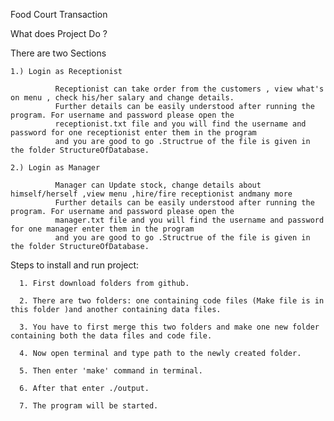  
Food Court Transaction

What does Project Do ?

 There are two Sections 

    1.) Login as Receptionist  
    
              Receptionist can take order from the customers , view what's on menu , check his/her salary and change details. 
              Further details can be easily understood after running the program. For username and password please open the
              receptionist.txt file and you will find the username and password for one receptionist enter them in the program
              and you are good to go .Structrue of the file is given in the folder StructureOfDatabase.
              
    2.) Login as Manager
          
              Manager can Update stock, change details about himself/herself ,view menu ,hire/fire receptionist andmany more
              Further details can be easily understood after running the program. For username and password please open the
              manager.txt file and you will find the username and password for one manager enter them in the program
              and you are good to go .Structrue of the file is given in the folder StructureOfDatabase.
             



Steps to install and run project:



      1. First download folders from github.

      2. There are two folders: one containing code files (Make file is in this folder )and another containing data files.

      3. You have to first merge this two folders and make one new folder containing both the data files and code file.

      4. Now open terminal and type path to the newly created folder.

      5. Then enter 'make' command in terminal.

      6. After that enter ./output.

      7. The program will be started.


